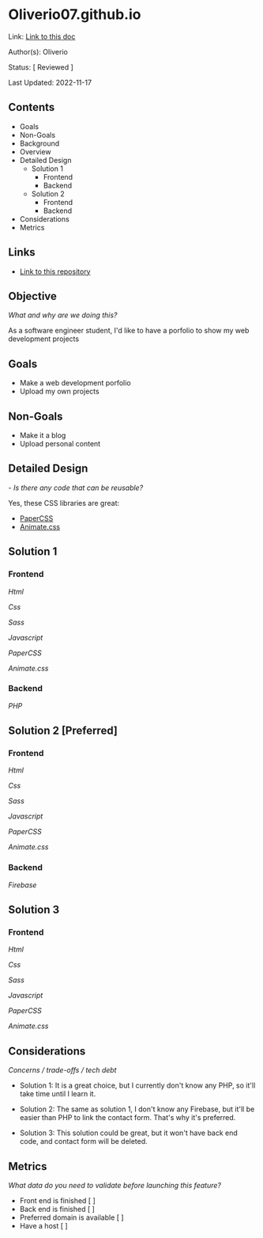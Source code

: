 # Oliverio07.github.io

Link: [Link to this doc](#)

Author(s): Oliverio

Status: [ Reviewed ]

<!--Status: [Draft, Ready for review, In Review, Reviewed]-->

Last Updated: 2022-11-17

## Contents

- Goals
- Non-Goals
- Background
- Overview
- Detailed Design
  - Solution 1
    - Frontend
    - Backend
  - Solution 2
    - Frontend
    - Backend
- Considerations
- Metrics

## Links

- [Link to this repository](https://github.com/Oliverio07/Oliverio07.github.io)

## Objective

_What and why are we doing this?_

As a software engineer student, I'd like to have a porfolio to show my web development projects

## Goals

- Make a web development porfolio
- Upload my own projects

## Non-Goals

- Make it a blog
- Upload personal content

## Detailed Design

_- Is there any code that can be reusable?_

Yes, these CSS libraries are great:

- [PaperCSS](https://www.getpapercss.com)
- [Animate.css](https://animate.style)

## Solution 1

### **Frontend**

_Html_

_Css_

_Sass_

_Javascript_

_PaperCSS_

_Animate.css_

### **Backend**

_PHP_

## Solution 2 [Preferred]

### **Frontend**

_Html_

_Css_

_Sass_

_Javascript_

_PaperCSS_

_Animate.css_

### **Backend**

_Firebase_

## Solution 3

### **Frontend**

_Html_

_Css_

_Sass_

_Javascript_

_PaperCSS_

_Animate.css_

## Considerations

_Concerns / trade-offs / tech debt_

- Solution 1: It is a great choice, but I currently don't know any PHP, so it'll take time until I learn it.

- Solution 2: The same as solution 1, I don't know any Firebase, but it'll be easier than PHP to link the contact form. That's why it's preferred.

- Solution 3: This solution could be great, but it won't have back end code, and contact form will be deleted.

## Metrics

_What data do you need to validate before launching this feature?_

- Front end is finished [ ]
- Back end is finished [ ]
- Preferred domain is available [ ]
- Have a host [ ]

